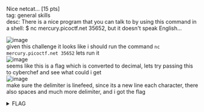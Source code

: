 Nice netcat... [15 pts]\
tag: general skills\
desc: There is a nice program that you can talk to by using this command in a shell: $ nc mercury.picoctf.net 35652, but it doesn't speak English...

![image](https://user-images.githubusercontent.com/87841341/224547929-1261a755-873b-4edf-8f71-73543628181d.png)\
given this challenge it looks like i should run the command `nc mercury.picoctf.net 35652` lets run it\
![image](https://user-images.githubusercontent.com/87841341/224548051-cfee5347-99a2-4960-8d98-b9c69c36820e.png)\
seems like this is a flag which is converted to decimal, lets try passing this to cyberchef and see what could i get\
![image](https://user-images.githubusercontent.com/87841341/224548262-6612ca37-e199-4d68-bb3b-44e007c845cb.png)\
make sure the delimiter is linefeed, since its a new line each character, there also spaces and much more delimiter, and i got the flag

<details>
  <summary>FLAG</summary>
  picoCTF{g00d_k1tty!_n1c3_k1tty!_9b3b7392}
</details>



